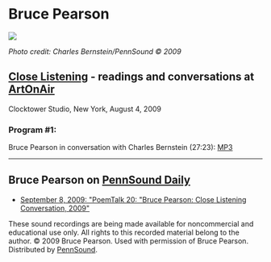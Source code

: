 Bruce Pearson
=============

![](http://media.sas.upenn.edu/pennsound/authors/Pearson-Bruce/pearson-bruce_ch-bernstein_8-4-09_NYC-sml.jpg)

*Photo credit: Charles Bernstein/PennSound © 2009*

[Close Listening](http://writing.upenn.edu/pennsound/x/Close-Listening.php) - readings and conversations at [ArtOnAir](http://www.artonair.org)
-----------------------------------------------------------------------------------------------------------------------------------------------

Clocktower Studio, New York, August 4, 2009

### Program \#1:

Bruce Pearson in conversation with Charles Bernstein (27:23): [MP3](http://media.sas.upenn.edu/pennsound/authors/Pearson-Bruce/Pearson-Bruce_Conversation_Close-Listening_8-4-09.mp3)

------------------------------------------------------------------------

Bruce Pearson on [PennSound Daily](http://writing.upenn.edu/pennsound/daily)
----------------------------------------------------------------------------

-   [September 8, 2009: "PoemTalk 20: "Bruce Pearson: Close Listening Conversation, 2009"](http://writing.upenn.edu/pennsound/daily/200909.php#8_15:44)

These sound recordings are being made available for noncommercial
and educational use only. All rights to this recorded material belong to the author.
© 2009 Bruce Pearson. Used with permission of Bruce Pearson.
Distributed by [PennSound](http://writing.upenn.edu/pennsound/index.html).
